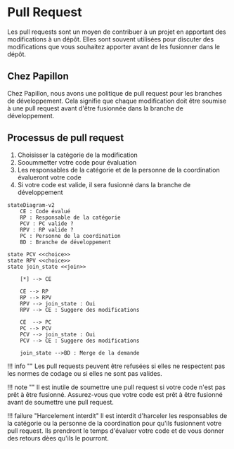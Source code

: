 # Pull Request

Les pull requests sont un moyen de contribuer à un projet en apportant des modifications à un dépôt. Elles sont souvent utilisées pour discuter des modifications que vous souhaitez apporter avant de les fusionner dans le dépôt.

## Chez Papillon

Chez Papillon, nous avons une politique de pull request pour les branches de développement. Cela signifie que chaque modification doit être soumise à une pull request avant d'être fusionnée dans la branche de développement.

## Processus de pull request

1. Choisisser la catégorie de la modification
2. Sooummetter votre code pour évaluation
3. Les responsables de la catégorie et de la personne de la coordination évalueront votre code
4. Si votre code est valide, il sera fusionné dans la branche de développement

``` mermaid
stateDiagram-v2
    CE : Code évalué
    RP : Responsable de la catégorie
    PCV : PC valide ?
    RPV : RP valide ?
    PC : Personne de la coordination
    BD : Branche de développement

state PCV <<choice>>
state RPV <<choice>>
state join_state <<join>>

    [*] --> CE

    CE --> RP
    RP --> RPV
    RPV --> join_state : Oui
    RPV --> CE : Suggere des modifications

    CE  --> PC
    PC --> PCV
    PCV --> join_state : Oui
    PCV --> CE : Suggere des modifications

    join_state -->BD : Merge de la demande
```

!!! info ""
    Les pull requests peuvent être refusées si elles ne respectent pas les normes de codage ou si elles ne sont pas valides.

!!! note ""
    Il est inutile de soumettre une pull request si votre code n'est pas prêt à être fusionné. Assurez-vous que votre code est prêt à être fusionné avant de soumettre une pull request.

!!! failure "Harcelement interdit"
    Il est interdit d'harceler les responsables de la catégorie ou la personne de la coordination pour qu'ils fusionnent votre pull request. Ils prendront le temps d'évaluer votre code et de vous donner des retours dèes qu'ils le pourront.